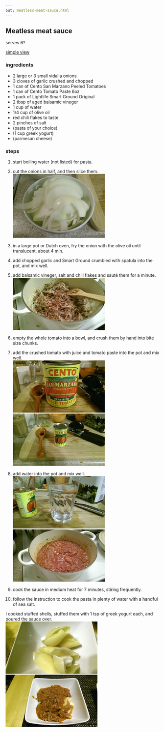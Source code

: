 ```yaml
---
out: meatless-meat-sauce.html
---
```


Meatless meat sauce
-------------------

serves 6?

<p><script src="files/hide.js"></script>
<a href="#" onclick="hidepictures();" id="hider">simple view</a></p>

### ingredients

- 2 large or 3 small vidalia onions
- 3 cloves of garlic crushed and chopped
- 1 can of Cento San Marzano Peeled Tomatoes
- 1 can of Cento Tomato Paste 6oz
- 1 pack of Lightlife Smart Ground Original
- 2 tbsp of aged balsamic vineger
- 1 cup of water
- 1/4 cup of olive oil
- red chili flakes to taste
- 2 pinches of salt
- (pasta of your choice)
- (1 cup greek yogurt)
- (parmesan cheese)

### steps

1. start boiling water (not listed) for pasta.

2. cut the onions in half, and then slice them.<br>
   <img src="files/mms-001.jpg"/>

3. in a large pot or Dutch oven, fry the onion with the olive oil until translucent. about 4 min.

4. add chopped garlic and Smart Ground crumbled with spatula into the pot, and mix well.

5. add balsamic vineger, salt and chili flakes and sauté them for a minute.<br>
   <img src="files/mms-004.jpg"/>

6. empty the whole tomato into a bowl, and crush them by hand into bite size chunks.

7. add the crushed tomato with juice and tomato paste into the pot and mix well.<br>
   <img src="files/mms-006.jpg"/><img src="files/mms-006b.jpg"/>

8. add water into the pot and mix well.<br>
  <img src="files/mms-007.jpg"/><img src="files/mms-007b.jpg"/>

9. cook the sauce in medium heat for 7 minutes, stiring frequently.

10. follow the instruction to cook the pasta in plenty of water with a handful of sea salt.

I cooked stuffed shells, stuffed them with 1 tsp of greek yogurt each, and poured the sauce over.<br>
<img src="files/mms-008.jpg"/><img src="files/mms-008b.jpg"/>

